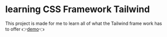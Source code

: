# learning CSS Framework Tailwind
This project is made for me to learn all of what the Tailwind frame work has to offer 
👉<a href="">demo</a>👈